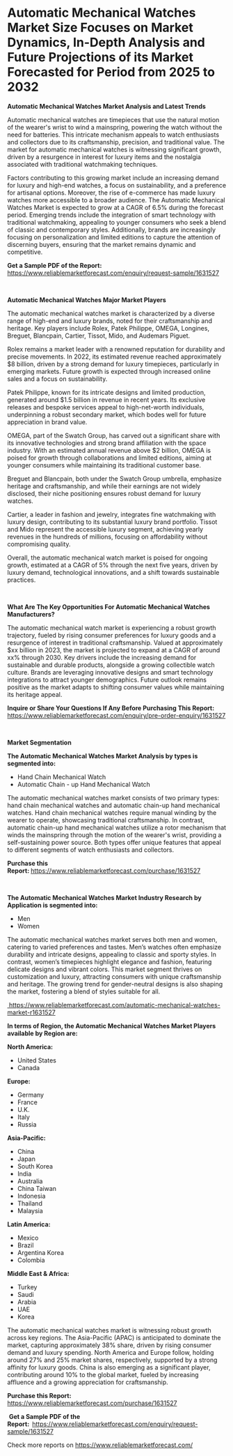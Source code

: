 <p><h1>Automatic Mechanical Watches Market Size Focuses on Market Dynamics, In-Depth Analysis and Future Projections of its Market Forecasted for Period from 2025 to 2032</h1></p><p><strong>Automatic Mechanical Watches Market Analysis and Latest Trends</strong></p>
<p><p>Automatic mechanical watches are timepieces that use the natural motion of the wearer's wrist to wind a mainspring, powering the watch without the need for batteries. This intricate mechanism appeals to watch enthusiasts and collectors due to its craftsmanship, precision, and traditional value. The market for automatic mechanical watches is witnessing significant growth, driven by a resurgence in interest for luxury items and the nostalgia associated with traditional watchmaking techniques.</p><p>Factors contributing to this growing market include an increasing demand for luxury and high-end watches, a focus on sustainability, and a preference for artisanal options. Moreover, the rise of e-commerce has made luxury watches more accessible to a broader audience. The Automatic Mechanical Watches Market is expected to grow at a CAGR of 6.5% during the forecast period. Emerging trends include the integration of smart technology with traditional watchmaking, appealing to younger consumers who seek a blend of classic and contemporary styles. Additionally, brands are increasingly focusing on personalization and limited editions to capture the attention of discerning buyers, ensuring that the market remains dynamic and competitive. </p></p>
<p><strong>Get a Sample PDF of the Report:&nbsp;</strong> <a href="https://www.reliablemarketforecast.com/enquiry/request-sample/1631527?utm_campaign=3203&utm_medium=2&utm_source=Github&utm_content=ia&utm_term=05042025&utm_id=automatic-mechanical-watches">https://www.reliablemarketforecast.com/enquiry/request-sample/1631527</a></p>
<p>&nbsp;</p>
<p><strong>Automatic Mechanical Watches Major Market Players</strong></p>
<p><p>The automatic mechanical watches market is characterized by a diverse range of high-end and luxury brands, noted for their craftsmanship and heritage. Key players include Rolex, Patek Philippe, OMEGA, Longines, Breguet, Blancpain, Cartier, Tissot, Mido, and Audemars Piguet.</p><p>Rolex remains a market leader with a renowned reputation for durability and precise movements. In 2022, its estimated revenue reached approximately $8 billion, driven by a strong demand for luxury timepieces, particularly in emerging markets. Future growth is expected through increased online sales and a focus on sustainability.</p><p>Patek Philippe, known for its intricate designs and limited production, generated around $1.5 billion in revenue in recent years. Its exclusive releases and bespoke services appeal to high-net-worth individuals, underpinning a robust secondary market, which bodes well for future appreciation in brand value.</p><p>OMEGA, part of the Swatch Group, has carved out a significant share with its innovative technologies and strong brand affiliation with the space industry. With an estimated annual revenue above $2 billion, OMEGA is poised for growth through collaborations and limited editions, aiming at younger consumers while maintaining its traditional customer base.</p><p>Breguet and Blancpain, both under the Swatch Group umbrella, emphasize heritage and craftsmanship, and while their earnings are not widely disclosed, their niche positioning ensures robust demand for luxury watches.</p><p>Cartier, a leader in fashion and jewelry, integrates fine watchmaking with luxury design, contributing to its substantial luxury brand portfolio. Tissot and Mido represent the accessible luxury segment, achieving yearly revenues in the hundreds of millions, focusing on affordability without compromising quality.</p><p>Overall, the automatic mechanical watch market is poised for ongoing growth, estimated at a CAGR of 5% through the next five years, driven by luxury demand, technological innovations, and a shift towards sustainable practices.</p></p>
<p>&nbsp;</p>
<p><strong>What Are The Key Opportunities For Automatic Mechanical Watches Manufacturers?</strong></p>
<p><p>The automatic mechanical watch market is experiencing a robust growth trajectory, fueled by rising consumer preferences for luxury goods and a resurgence of interest in traditional craftsmanship. Valued at approximately $xx billion in 2023, the market is projected to expand at a CAGR of around xx% through 2030. Key drivers include the increasing demand for sustainable and durable products, alongside a growing collectible watch culture. Brands are leveraging innovative designs and smart technology integrations to attract younger demographics. Future outlook remains positive as the market adapts to shifting consumer values while maintaining its heritage appeal.</p></p>
<p><strong>Inquire or Share Your Questions If Any Before Purchasing This Report:</strong> <a href="https://www.reliablemarketforecast.com/enquiry/pre-order-enquiry/1631527?utm_campaign=3203&utm_medium=2&utm_source=Github&utm_content=ia&utm_term=05042025&utm_id=automatic-mechanical-watches">https://www.reliablemarketforecast.com/enquiry/pre-order-enquiry/1631527</a></p>
<p>&nbsp;</p>
<p><strong>Market Segmentation</strong></p>
<p><strong>The Automatic Mechanical Watches Market Analysis by types is segmented into:</strong></p>
<p><ul><li>Hand Chain Mechanical Watch</li><li>Automatic Chain - up Hand Mechanical Watch</li></ul></p>
<p><p>The automatic mechanical watches market consists of two primary types: hand chain mechanical watches and automatic chain-up hand mechanical watches. Hand chain mechanical watches require manual winding by the wearer to operate, showcasing traditional craftsmanship. In contrast, automatic chain-up hand mechanical watches utilize a rotor mechanism that winds the mainspring through the motion of the wearer's wrist, providing a self-sustaining power source. Both types offer unique features that appeal to different segments of watch enthusiasts and collectors.</p></p>
<p><strong>Purchase this Report:&nbsp;</strong><a href="https://www.reliablemarketforecast.com/purchase/1631527?utm_campaign=3203&utm_medium=2&utm_source=Github&utm_content=ia&utm_term=05042025&utm_id=automatic-mechanical-watches">https://www.reliablemarketforecast.com/purchase/1631527</a></p>
<p>&nbsp;</p>
<p><strong>The Automatic Mechanical Watches Market Industry Research by Application is segmented into:</strong></p>
<p><ul><li>Men</li><li>Women</li></ul></p>
<p><p>The automatic mechanical watches market serves both men and women, catering to varied preferences and tastes. Men’s watches often emphasize durability and intricate designs, appealing to classic and sporty styles. In contrast, women’s timepieces highlight elegance and fashion, featuring delicate designs and vibrant colors. This market segment thrives on customization and luxury, attracting consumers with unique craftsmanship and heritage. The growing trend for gender-neutral designs is also shaping the market, fostering a blend of styles suitable for all.</p></p>
<p><a href="https://www.reliablemarketforecast.com/automatic-mechanical-watches-market-r1631527?utm_campaign=3203&utm_medium=2&utm_source=Github&utm_content=ia&utm_term=05042025&utm_id=automatic-mechanical-watches">&nbsp;https://www.reliablemarketforecast.com/automatic-mechanical-watches-market-r1631527</a></p>
<p><strong>In terms of Region, the Automatic Mechanical Watches Market Players available by Region are:</strong></p>
<p>
    <p> <strong> North America: </strong>
        <ul>
            <li>United States</li>
            <li>Canada</li>
        </ul>
        </p> 
    <p> <strong> Europe: </strong>
        <ul>
            <li>Germany</li>
            <li>France</li>
            <li>U.K.</li>
            <li>Italy</li>
            <li>Russia</li>
        </ul>
        </p> 
    <p> <strong> Asia-Pacific: </strong>
        <ul>
            <li>China</li>
            <li>Japan</li>
            <li>South Korea</li>
            <li>India</li>
            <li>Australia</li>
            <li>China Taiwan</li>
            <li>Indonesia</li>
            <li>Thailand</li>
            <li>Malaysia</li>
        </ul>
        </p> 
    <p> <strong> Latin America: </strong>
        <ul>
            <li>Mexico</li>
            <li>Brazil</li>
            <li>Argentina Korea</li>
            <li>Colombia</li>
        </ul>
        </p> 
    <p> <strong> Middle East & Africa: </strong>
        <ul>
            <li>Turkey</li>
            <li>Saudi</li>
            <li>Arabia</li>
            <li>UAE</li>
            <li>Korea</li>
        </ul>
    </p>
    </p>
<p><p>The automatic mechanical watches market is witnessing robust growth across key regions. The Asia-Pacific (APAC) is anticipated to dominate the market, capturing approximately 38% share, driven by rising consumer demand and luxury spending. North America and Europe follow, holding around 27% and 25% market shares, respectively, supported by a strong affinity for luxury goods. China is also emerging as a significant player, contributing around 10% to the global market, fueled by increasing affluence and a growing appreciation for craftsmanship.</p></p>
<p><strong>Purchase this Report: </strong><a href="https://www.reliablemarketforecast.com/purchase/1631527?utm_campaign=3203&utm_medium=2&utm_source=Github&utm_content=ia&utm_term=05042025&utm_id=automatic-mechanical-watches">https://www.reliablemarketforecast.com/purchase/1631527</a></p>
<p>&nbsp;<strong>Get a Sample PDF of the Report:&nbsp;&nbsp;</strong><a href="https://www.reliablemarketforecast.com/enquiry/request-sample/1631527?utm_campaign=3203&utm_medium=2&utm_source=Github&utm_content=ia&utm_term=05042025&utm_id=automatic-mechanical-watches">https://www.reliablemarketforecast.com/enquiry/request-sample/1631527</a></p>
<p><strong></strong></p>
<p>Check more reports on <a href="https://www.reliablemarketforecast.com/?utm_campaign=3203&utm_medium=2&utm_source=Github&utm_content=ia&utm_term=05042025&utm_id=automatic-mechanical-watches">https://www.reliablemarketforecast.com/</a></p>